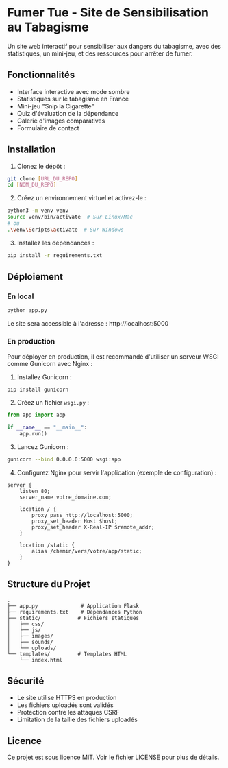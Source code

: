 # Fumer Tue - Site de Sensibilisation au Tabagisme

Un site web interactif pour sensibiliser aux dangers du tabagisme, avec des statistiques, un mini-jeu, et des ressources pour arrêter de fumer.

## Fonctionnalités

- Interface interactive avec mode sombre
- Statistiques sur le tabagisme en France
- Mini-jeu "Snip la Cigarette"
- Quiz d'évaluation de la dépendance
- Galerie d'images comparatives
- Formulaire de contact

## Installation

1. Clonez le dépôt :
```bash
git clone [URL_DU_REPO]
cd [NOM_DU_REPO]
```

2. Créez un environnement virtuel et activez-le :
```bash
python3 -m venv venv
source venv/bin/activate  # Sur Linux/Mac
# ou
.\venv\Scripts\activate  # Sur Windows
```

3. Installez les dépendances :
```bash
pip install -r requirements.txt
```

## Déploiement

### En local

```bash
python app.py
```

Le site sera accessible à l'adresse : http://localhost:5000

### En production

Pour déployer en production, il est recommandé d'utiliser un serveur WSGI comme Gunicorn avec Nginx :

1. Installez Gunicorn :
```bash
pip install gunicorn
```

2. Créez un fichier `wsgi.py` :
```python
from app import app

if __name__ == "__main__":
    app.run()
```

3. Lancez Gunicorn :
```bash
gunicorn --bind 0.0.0.0:5000 wsgi:app
```

4. Configurez Nginx pour servir l'application (exemple de configuration) :
```nginx
server {
    listen 80;
    server_name votre_domaine.com;

    location / {
        proxy_pass http://localhost:5000;
        proxy_set_header Host $host;
        proxy_set_header X-Real-IP $remote_addr;
    }

    location /static {
        alias /chemin/vers/votre/app/static;
    }
}
```

## Structure du Projet

```
.
├── app.py              # Application Flask
├── requirements.txt    # Dépendances Python
├── static/            # Fichiers statiques
│   ├── css/
│   ├── js/
│   ├── images/
│   ├── sounds/
│   └── uploads/
└── templates/         # Templates HTML
    └── index.html
```

## Sécurité

- Le site utilise HTTPS en production
- Les fichiers uploadés sont validés
- Protection contre les attaques CSRF
- Limitation de la taille des fichiers uploadés

## Licence

Ce projet est sous licence MIT. Voir le fichier LICENSE pour plus de détails. 
